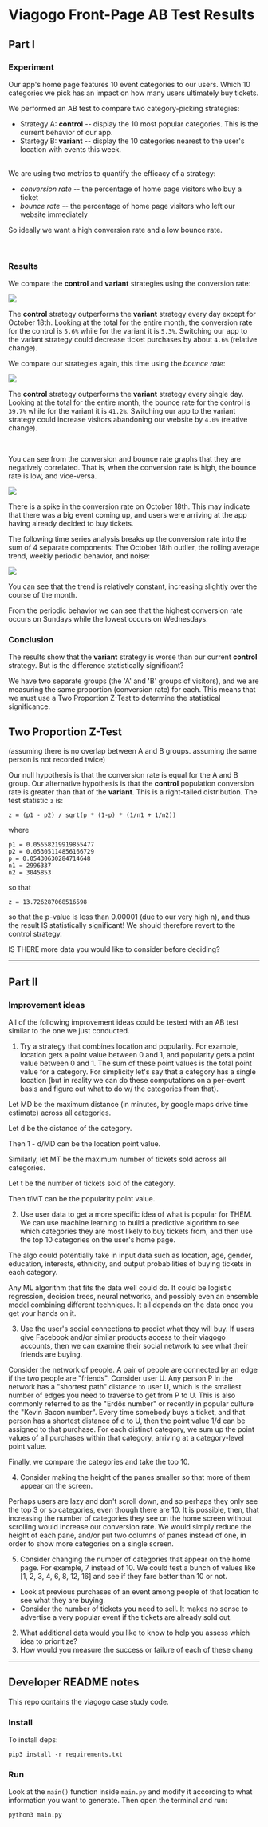 # Viagogo Front-Page AB Test Results

## Part I

### Experiment

Our app's home page features 10 event categories to our users.  Which 10 categories we pick has an impact on how many users ultimately buy tickets.

We performed an AB test to compare two category-picking strategies:

  * Strategy A: **control** -- display the 10 most popular categories.  This is the current behavior of our app.
  * Startegy B: **variant** -- display the 10 categories nearest to the user's location with events this week.

<br>
We are using two metrics to quantify the efficacy of a strategy:

  * _conversion rate_ -- the percentage of home page visitors who buy a ticket
  * _bounce rate_ -- the percentage of home page visitors who left our website immediately

So ideally we want a high conversion rate and a low bounce rate.

<br>

### Results

We compare the **control** and **variant** strategies using the conversion rate:

![](img/conversion-rate.png)

The **control** strategy outperforms the **variant** strategy every day except for October 18th.  Looking at the total for the entire month, the conversion rate for the control is `5.6%` while for the variant it is `5.3%`.  Switching our app to the variant strategy could decrease ticket purchases by about `4.6%` (relative change).

We compare our strategies again, this time using the _bounce rate_:

![](img/conversion-rate.png)

The **control** strategy outperforms the **variant** strategy every single day.  Looking at the total for the entire month, the bounce rate for the control is `39.7%` while for the variant it is `41.2%`.  Switching our app to the variant strategy could increase visitors abandoning our website by `4.0%` (relative change).

<br>

You can see from the conversion and bounce rate graphs that they are negatively correlated.  That is, when the conversion rate is high, the bounce rate is low, and vice-versa.

![](img/metrics-combined.png)

There is a spike in the conversion rate on October 18th.  This may indicate that there was a big event coming up, and users were arriving at the app having already decided to buy tickets.

The following time series analysis breaks up the conversion rate into the sum of 4 separate components: The October 18th outlier, the rolling average trend, weekly periodic behavior, and noise:

![](img/time-series-analysis.png)

You can see that the trend is relatively constant, increasing slightly over the course of the month.

From the periodic behavior we can see that the highest conversion rate occurs on Sundays while the lowest occurs on Wednesdays.

### Conclusion

The results show that the **variant** strategy is worse than our current **control** strategy.  But is the difference statistically significant?

We have two separate groups (the 'A' and 'B' groups of visitors), and we are measuring the same proportion (conversion rate) for each.  This means that we must use a Two Proportion Z-Test to determine the statistical significance.

## Two Proportion Z-Test

(assuming there is no overlap between A and B groups.  assuming the same person is not recorded twice)

Our null hypothesis is that the conversion rate is equal for the A and B group.  Our alternative hypothesis is that the **control** population conversion rate is greater than that of the **variant**.  This is a right-tailed distribution.  The test statistic `z` is:

    z = (p1 - p2) / sqrt(p * (1-p) * (1/n1 + 1/n2))

where

    p1 = 0.05558219919855477
    p2 = 0.05305114856166729
    p = 0.05430630284714648
    n1 = 2996337
    n2 = 3045853

so that

    z = 13.726287068516598

so that the p-value is less than 0.00001 (due to our very high n), and thus the result IS statistically significant!  We should therefore revert to the control strategy.


IS THERE more data you would like to consider before deciding?











---

## Part II



### Improvement ideas

All of the following improvement ideas could be tested with an AB test similar to the one we just conducted.



  1. Try a strategy that combines location and popularity.  For example, location gets a point value between 0 and 1, and popularity gets a point value between 0 and 1.  The sum of these point values is the total point value for a category.  For simplicity let's say that a category has a single location (but in reality we can do these computations on a per-event basis and figure out what to do w/ the categories from that).

Let MD be the maximum distance (in minutes, by google maps drive time estimate) across all categories.

Let d be the distance of the category.

Then 1 - d/MD can be the location point value.

Similarly, let MT be the maximum number of tickets sold across all categories.

Let t be the number of tickets sold of the category.

Then t/MT can be the popularity point value.




  2. Use user data to get a more specific idea of what is popular for THEM.  We can use machine learning to build a predictive algorithm to see which categories they are most likely to buy tickets from, and then use the top 10 categories on the user's home page.

The algo could potentially take in input data such as location, age, gender, education, interests, ethnicity, and output probabilities of buying tickets in each category.

Any ML algorithm that fits the data well could do.  It could be logistic regression, decision trees, neural networks, and possibly even an ensemble model combining different techniques.  It all depends on the data once you get your hands on it.



  3. Use the user's social connections to predict what they will buy.  If users give Facebook and/or similar products access to their viagogo accounts, then we can examine their social network to see what their friends are buying.

Consider the network of people.  A pair of people are connected by an edge if the two people are "friends".  Consider user U.  Any person P in the network has a "shortest path" distance to user U, which is the smallest number of edges you need to traverse to get from P to U.  This is also commonly referred to as the "Erdős number" or recently in popular culture the "Kevin Bacon number".  Every time somebody buys a ticket, and that person has a shortest distance of d to U, then the point value 1/d can be assigned to that purchase.  For each distinct category, we sum up the point values of all purchases within that category, arriving at a category-level point value.

Finally, we compare the categories and take the top 10.



  4. Consider making the height of the panes smaller so that more of them appear on the screen.

Perhaps users are lazy and don't scroll down, and so perhaps they only see the top 3 or so categories, even though there are 10.  It is possible, then, that increasing the number of categories they see on the home screen without scrolling would increase our conversion rate.  We would simply reduce the height of each pane, and/or put two columns of panes instead of one, in order to show more categories on a single screen.



  5. Consider changing the number of categories that appear on the home page.  For example, 7 instead of 10.  We could test a bunch of values like [1, 2, 3, 4, 6, 8, 12, 16] and see if they fare better than 10 or not.




  * Look at previous purchases of an event among people of that location to see what they are buying.
  * Consider the number of tickets you need to sell.  It makes no sense to advertise a very popular event if the tickets are already sold out.







  2. What additional data would you like to know to help you assess which idea to prioritize?
  3. How would you measure the success or failure of each of these chang



---

## Developer README notes

This repo contains the viagogo case study code.

### Install

To install deps:

	pip3 install -r requirements.txt


### Run

Look at the `main()` function inside `main.py` and modify it according to what information you want to generate.  Then open the terminal and run:

	python3 main.py

